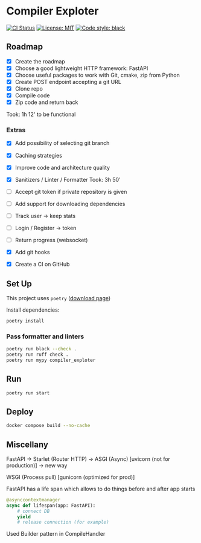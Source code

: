# Compiler Exploter

[![CI Status](https://github.com/perseoGI/compiler-exploter/workflows/CI/badge.svg)](https://github.com/perseoGI/compiler-exploter/actions)
[![License: MIT](https://img.shields.io/badge/License-MIT-yellow.svg)](https://opensource.org/licenses/MIT)
[![Code style: black](https://img.shields.io/badge/code%20style-black-000000.svg)](https://github.com/psf/black)

## Roadmap

- [x] Create the roadmap
- [x] Choose a good lightweight HTTP framework: FastAPI
- [x] Choose useful packages to work with Git, cmake, zip from Python
- [x] Create POST endpoint accepting a git URL
- [x] Clone repo
- [x] Compile code
- [x] Zip code and return back

Took: 1h 12' to be functional

### Extras

- [x] Add possibility of selecting git branch
- [x] Caching strategies
- [x] Improve code and architecture quality
- [x] Sanitizers / Linter / Formatter
      Took: 3h 50'

- [ ] Accept git token if private repository is given
- [ ] Add support for downloading dependencies
- [ ] Track user -> keep stats
- [ ] Login / Register -> token
- [ ] Return progress (websocket)

- [x] Add git hooks
- [x] Create a CI on GitHub

## Set Up

This project uses `poetry` ([download page](https://python-poetry.org/docs/#installation))

Install dependencies:

```sh
poetry install
```

### Pass formatter and linters

```sh
poetry run black --check .
poetry run ruff check .
poetry run mypy compiler_exploter
```

## Run

```sh
poetry run start
```

## Deploy

```sh
docker compose build --no-cache
```

## Miscellany

FastAPI -> Starlet (Router HTTP) -> ASGI (Async) [uvicorn (not for production)] -> new way

WSGI (Process pull) [gunicorn (optimized for prod)]

FastAPI has a life span which allows to do things before and after app starts

```py
@asynccontextmanager
async def lifespan(app: FastAPI):
    # connect DB
    yield
    # release connection (for example)
```

Used Builder pattern in CompileHandler
